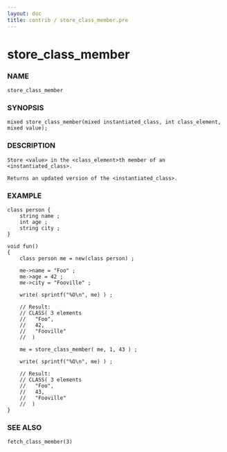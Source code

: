 ```yaml
---
layout: doc
title: contrib / store_class_member.pre
---
```

# store_class_member

### NAME

    store_class_member

### SYNOPSIS

    mixed store_class_member(mixed instantiated_class, int class_element, mixed value);

### DESCRIPTION

    Store <value> in the <class_element>th member of an <instantiated_class>.

    Returns an updated version of the <instantiated_class>.

### EXAMPLE

    class person {
        string name ;
        int age ;
        string city ;
    }

    void fun()
    {
        class person me = new(class person) ;
        
        me->name = "Foo" ;
        me->age = 42 ;
        me->city = "Fooville" ;

        write( sprintf("%O\n", me) ) ;
        
        // Result:
        // CLASS( 3 elements
        //   "Foo",
        //   42,
        //   "Fooville"
        //  )
        
        me = store_class_member( me, 1, 43 ) ;

        write( sprintf("%O\n", me) ) ;

        // Result:
        // CLASS( 3 elements
        //   "Foo",
        //   43,
        //   "Fooville"
        //  )
    }

### SEE ALSO

    fetch_class_member(3)
